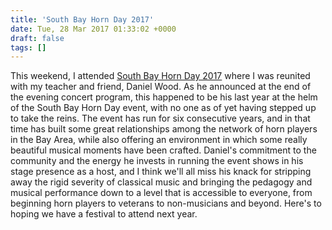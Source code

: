 ```yaml
---
title: 'South Bay Horn Day 2017'
date: Tue, 28 Mar 2017 01:33:02 +0000
draft: false
tags: []
---
```


This weekend, I attended [South Bay Horn Day 2017](http://southbayhornday.org/) where I was reunited with my teacher and friend, Daniel Wood. As he announced at the end of the evening concert program, this happened to be his last year at the helm of the South Bay Horn Day event, with no one as of yet having stepped up to take the reins. The event has run for six consecutive years, and in that time has built some great relationships among the network of horn players in the Bay Area, while also offering an environment in which some really beautiful musical moments have been crafted. Daniel's commitment to the community and the energy he invests in running the event shows in his stage presence as a host, and I think we'll all miss his knack for stripping away the rigid severity of classical music and bringing the pedagogy and musical performance down to a level that is accessible to everyone, from beginning horn players to veterans to non-musicians and beyond. Here's to hoping we have a festival to attend next year.
